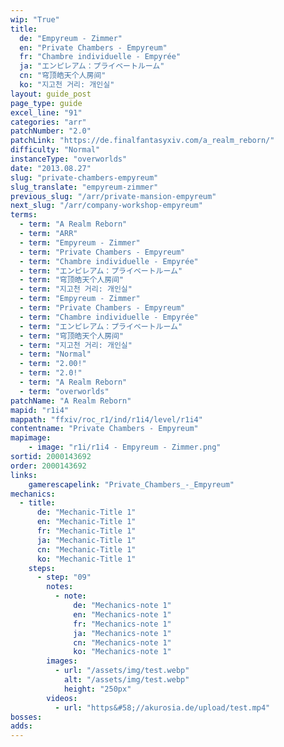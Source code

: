 ```yaml
---
wip: "True"
title:
  de: "Empyreum - Zimmer"
  en: "Private Chambers - Empyreum"
  fr: "Chambre individuelle - Empyrée"
  ja: "エンピレアム：プライベートルーム"
  cn: "穹顶皓天个人房间"
  ko: "지고천 거리: 개인실"
layout: guide_post
page_type: guide
excel_line: "91"
categories: "arr"
patchNumber: "2.0"
patchLink: "https://de.finalfantasyxiv.com/a_realm_reborn/"
difficulty: "Normal"
instanceType: "overworlds"
date: "2013.08.27"
slug: "private-chambers-empyreum"
slug_translate: "empyreum-zimmer"
previous_slug: "/arr/private-mansion-empyreum"
next_slug: "/arr/company-workshop-empyreum"
terms:
  - term: "A Realm Reborn"
  - term: "ARR"
  - term: "Empyreum - Zimmer"
  - term: "Private Chambers - Empyreum"
  - term: "Chambre individuelle - Empyrée"
  - term: "エンピレアム：プライベートルーム"
  - term: "穹顶皓天个人房间"
  - term: "지고천 거리: 개인실"
  - term: "Empyreum - Zimmer"
  - term: "Private Chambers - Empyreum"
  - term: "Chambre individuelle - Empyrée"
  - term: "エンピレアム：プライベートルーム"
  - term: "穹顶皓天个人房间"
  - term: "지고천 거리: 개인실"
  - term: "Normal"
  - term: "2.00!"
  - term: "2.0!"
  - term: "A Realm Reborn"
  - term: "overworlds"
patchName: "A Realm Reborn"
mapid: "r1i4"
mappath: "ffxiv/roc_r1/ind/r1i4/level/r1i4"
contentname: "Private Chambers - Empyreum"
mapimage:
    - image: "r1i/r1i4 - Empyreum - Zimmer.png"
sortid: 2000143692
order: 2000143692
links:
    gamerescapelink: "Private_Chambers_-_Empyreum"
mechanics:
  - title:
      de: "Mechanic-Title 1"
      en: "Mechanic-Title 1"
      fr: "Mechanic-Title 1"
      ja: "Mechanic-Title 1"
      cn: "Mechanic-Title 1"
      ko: "Mechanic-Title 1"
    steps:
      - step: "09"
        notes:
          - note:
              de: "Mechanics-note 1"
              en: "Mechanics-note 1"
              fr: "Mechanics-note 1"
              ja: "Mechanics-note 1"
              cn: "Mechanics-note 1"
              ko: "Mechanics-note 1"
        images:
          - url: "/assets/img/test.webp"
            alt: "/assets/img/test.webp"
            height: "250px"
        videos:
          - url: "https&#58;//akurosia.de/upload/test.mp4"
bosses:
adds:
---
```

